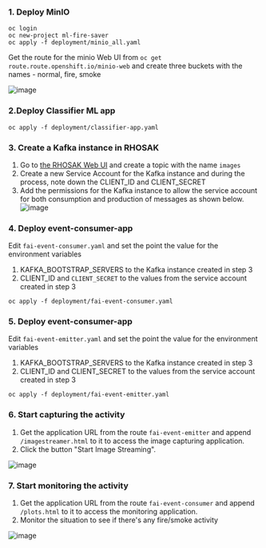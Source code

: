 ### 1. Deploy MinIO

```
oc login 
oc new-project ml-fire-saver
oc apply -f deployment/minio_all.yaml
```

Get the route for the minio Web UI from `oc get route.route.openshift.io/minio-web` and create three buckets with the names - normal, fire, smoke 

![image](https://user-images.githubusercontent.com/37283315/199457005-24da3fcc-9c99-4a25-8a4b-5fb31f1950e8.png)


### 2.Deploy Classifier ML app

```
oc apply -f deployment/classifier-app.yaml 
```

### 3. Create a Kafka instance in RHOSAK

1. Go to [the RHOSAK Web UI](https://console.redhat.com/application-services/streams/kafkas) and create a topic with the name `images`
2. Create a new Service Account for the Kafka instance and during the process, note down the CLIENT_ID and CLIENT_SECRET
3. Add the permissions for the Kafka instance to allow the service account for both consumption and production of messages as shown below. 
![image](https://user-images.githubusercontent.com/37283315/199456832-90b1b9a9-db42-45c7-8e59-5f4807fb65e6.png)

### 4. Deploy event-consumer-app

Edit `fai-event-consumer.yaml` and set the point the value for the environment variables

1. KAFKA_BOOTSTRAP_SERVERS to the Kafka instance created in step 3
2. CLIENT_ID and `CLIENT_SECRET` to the values from the service account created in step 3

```
oc apply -f deployment/fai-event-consumer.yaml 
```

### 5. Deploy event-consumer-app

Edit `fai-event-emitter.yaml` and set the point the value for the environment variables

1. KAFKA_BOOTSTRAP_SERVERS to the Kafka instance created in step 3
2. CLIENT_ID and CLIENT_SECRET to the values from the service account created in step 3

```
oc apply -f deployment/fai-event-emitter.yaml 
```

### 6. Start capturing the activity

1. Get the application URL from the route `fai-event-emitter` and append `/imagestreamer.html` to it to access the image capturing application. 
2. Click the button "Start Image Streaming".

![image](https://user-images.githubusercontent.com/37283315/199464034-b99e1195-ba29-47f2-8b77-76558c3d95ea.png)


### 7. Start monitoring the activity

1. Get the application URL from the route `fai-event-consumer` and append `/plots.html` to it to access the monitoring application. 
2. Monitor the situation to see if there's any fire/smoke activity

![image](https://user-images.githubusercontent.com/37283315/199463944-e1f314c0-14a3-41c0-beef-e6cb1daadbf7.png)

